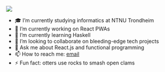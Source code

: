 ![](https://www.seattleaquarium.org/sites/default/files/images/animal/river-otter_6.png)

- 🎓 I’m currently studying informatics at NTNU Trondheim
- 🔭 I’m currently working on React PWAs
- 🌱 I’m currently learning Haskell
- 👯 I’m looking to collaborate on bleeding-edge tech projects
- 💬 Ask me about React.js and functional programming
- 📫 How to reach me: [email](mailto:fredrik.malmo@icloud.com)
- ⚡ Fun fact: otters use rocks to smash open clams
